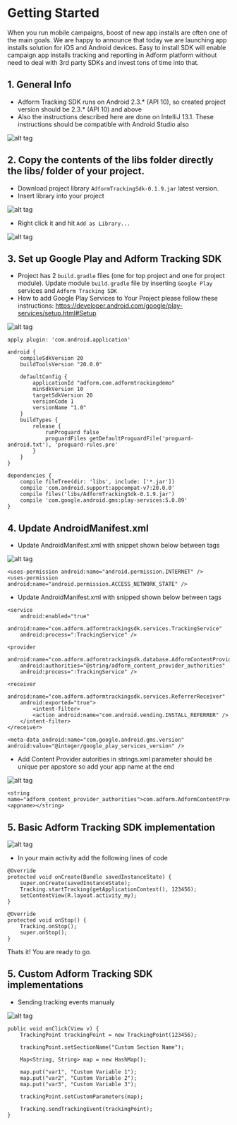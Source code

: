 # Getting Started

When you run mobile campaigns, boost of new app installs are often one of the main goals. We are happy to announce that today we are launching app installs solution for iOS and Android devices. Easy to install SDK will enable campaign app installs tracking and reporting in Adform platform without need to deal with 3rd party SDKs and invest tons of time into that.

## 1. General Info

* Adform Tracking SDK runs on Android 2.3.* (API 10), so created project version should be 2.3.* (API 10) and above
* Also the instructions described here are done on IntelliJ 13.1. These instructions should be compatible with Android Studio also

![alt tag](http://37.157.0.44/mobilesdk/help/tracking/android/image_01.png)

## 2. Copy the contents of the libs folder directly the libs/ folder of your project.

* Download project library `AdformTrackingSdk-0.1.9.jar` latest version.
* Insert library into your project

![alt tag](http://37.157.0.44/mobilesdk/help/tracking/android/image_02.png)

* Right click it and hit `Add as Library...`

![alt tag](http://37.157.0.44/mobilesdk/help/tracking/android/image_03.png)

## 3. Set up Google Play and Adform Tracking SDK

* Project has 2 `build.gradle` files (one for top project and one for project module). Update module `build.gradle` file by inserting `Google Play` services and `Adform Tracking SDK`
* How to add Google Play Services to Your Project please follow these instructions: https://developer.android.com/google/play-services/setup.html#Setup

![alt tag](http://37.157.0.44/mobilesdk/help/tracking/android/image_04.png)

````
apply plugin: 'com.android.application'

android {
	compileSdkVersion 20
	buildToolsVersion "20.0.0"
	
	defaultConfig {
		applicationId "adform.com.adformtrackingdemo"
		minSdkVersion 10
		targetSdkVersion 20
	    versionCode 1
	    versionName "1.0"
	}
    buildTypes {
        release {
            runProguard false
            proguardFiles getDefaultProguardFile('proguard-android.txt'), 'proguard-rules.pro'
        }
    }
}

dependencies {
    compile fileTree(dir: 'libs', include: ['*.jar'])
    compile 'com.android.support:appcompat-v7:20.0.0'
    compile files('libs/AdformTrackingSdk-0.1.9.jar')
    compile 'com.google.android.gms:play-services:5.0.89'
}
````

## 4. Update AndroidManifest.xml

* Update AndroidManifest.xml with snippet shown below between <manifest></manifest> tags

![alt tag](http://37.157.0.44/mobilesdk/help/tracking/android/image_05.png)

````
<uses-permission android:name="android.permission.INTERNET" />
<uses-permission android:name="android.permission.ACCESS_NETWORK_STATE" />
````

* Update AndroidManifest.xml with snipped shown below between <application></application> tags

````
<service
	android:enabled="true"
    	android:name="com.adform.adformtrackingsdk.services.TrackingService"
	android:process=":TrackingService" />

<provider
	android:name="com.adform.adformtrackingsdk.database.AdformContentProvider"
	android:authorities="@string/adform_content_provider_authorities"
	android:process=":TrackingService" />

<receiver
	android:name="com.adform.adformtrackingsdk.services.ReferrerReceiver"
	android:exported="true">
    	<intent-filter>
		<action android:name="com.android.vending.INSTALL_REFERRER" />
	</intent-filter>
</receiver>

<meta-data android:name="com.google.android.gms.version" 
android:value="@integer/google_play_services_version" />
````

* Add Content Provider autorities in strings.xml parameter should be unique per appstore so add your app name at the end

![alt tag](http://37.157.0.44/mobilesdk/help/tracking/android/image_06.png)

````
<string name="adform_content_provider_authorities">com.adform.AdformContentProvider.<appname></string>
````

## 5. Basic Adform Tracking SDK implementation

![alt tag](http://37.157.0.44/mobilesdk/help/tracking/android/image_07.png)

* In your main activity add the following lines of code

````
@Override
protected void onCreate(Bundle savedInstanceState) {
	super.onCreate(savedInstanceState);
	Tracking.startTracking(getApplicationContext(), 123456);
	setContentView(R.layout.activity_my);
}

@Override
protected void onStop() {
	Tracking.onStop();
	super.onStop();
}
````

Thats it! You are ready to go.

## 5. Custom Adform Tracking SDK implementations

* Sending tracking events manualy

![alt tag](http://37.157.0.44/mobilesdk/help/tracking/android/image_08.png)

````
public void onClick(View v) {
	TrackingPoint trackingPoint = new TrackingPoint(123456);

	trackingPoint.setSectionName("Custom Section Name");

	Map<String, String> map = new HashMap();

	map.put("var1", "Custom Variable 1");
	map.put("var2", "Custom Variable 2");
	map.put("var3", "Custom Variable 3");

	trackingPoint.setCustomParameters(map);

	Tracking.sendTrackingEvent(trackingPoint);
}
````
